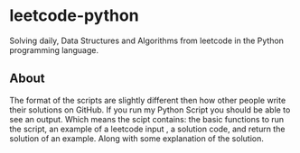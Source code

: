 # leetcode-python
Solving daily, Data Structures and Algorithms from leetcode in the Python programming language.

## About
The format of the scripts are slightly different then how other people write their solutions on GitHub. If you run my Python Script you should be able to see an output. Which means the scipt contains: the basic functions to run the script, an example of a leetcode input , a solution code, and return the solution of an example. Along with some explanation of the solution.
